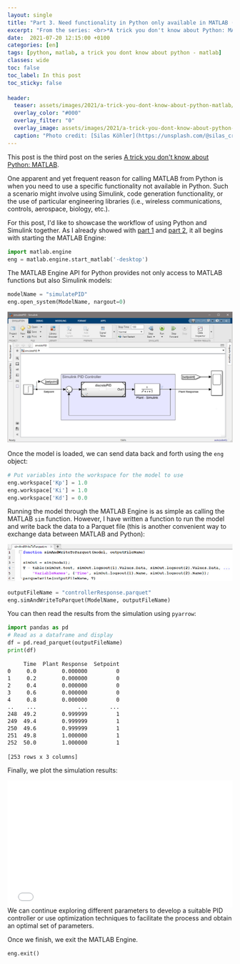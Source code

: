 ```yaml
---
layout: single
title: "Part 3. Need functionality in Python only available in MATLAB (e.g. Simulink)"
excerpt: "From the series: <br>*A trick you don't know about Python: MATLAB*"
date:  2021-07-20 12:15:00 +0100
categories: [en]
tags: [python, matlab, a trick you dont know about python - matlab]
classes: wide
toc: false
toc_label: In this post
toc_sticky: false

header: 
  teaser: assets/images/2021/a-trick-you-dont-know-about-python-matlab/trick-functionality.jpg
  overlay_color: "#000"
  overlay_filter: "0"
  overlay_image: assets/images/2021/a-trick-you-dont-know-about-python-matlab/trick-functionality.jpg
  caption: "Photo credit: [Silas Köhler](https://unsplash.com/@silas_crioco?utm_source=unsplash&utm_medium=referral&utm_content=creditCopyText)"
---
```


This post is the third post on the series [A trick you don't know about Python: MATLAB](../../../blog/en/a-trick-you-dont-know-about-python-matlab).

One apparent and yet frequent reason for calling MATLAB from Python is when you need to use a specific functionality not available in Python. Such a scenario might involve using Simulink, code generation functionality, or the use of particular engineering libraries (i.e., wireless communications, controls, aerospace, biology, etc.).

For this post, I'd like to showcase the workflow of using Python and Simulink together. As I already showed with [part 1](../../../blog/en/a-trick-you-dont-know-about-python-matlab-integrate) and [part 2](../../../blog/en/a-trick-you-dont-know-about-python-matlab-facilitate-workflows), it all begins with starting the MATLAB Engine:

```python
import matlab.engine
eng = matlab.engine.start_matlab('-desktop')
```

The MATLAB Engine API for Python provides not only access to MATLAB functions but also Simulink models:

```python
modelName = "simulatePID"
eng.open_system(ModelName, nargout=0)
```

![Simulink Model opened from Python](/assets/images/2021/a-trick-you-dont-know-about-python-matlab/simulink.jpg)

Once the model is loaded, we can send data back and forth using the `eng` object:

```python
# Put variables into the workspace for the model to use
eng.workspace['Kp'] = 1.0
eng.workspace['Ki'] = 1.0
eng.workspace['Kd'] = 0.0
```

Running the model through the MATLAB Engine is as simple as calling the MATLAB `sim` function. However, I have written a function to run the model and write back the data to a Parquet file (this is another convenient way to exchange data between MATLAB and Python):

![Simulate Model and write results to a Parquet file](/assets/images/2021/a-trick-you-dont-know-about-python-matlab/simulate-write-parquet.jpg)


```python
outputFileName = "controllerResponse.parquet"
eng.simAndWriteToParquet(ModelName, outputFileName)
```

You can then read the results from the simulation using `pyarrow`:

```python
import pandas as pd
# Read as a dataframe and display
df = pd.read_parquet(outputFileName)
print(df)
```

```
     Time  Plant Response  Setpoint
0     0.0        0.000000         0
1     0.2        0.000000         0
2     0.4        0.000000         0
3     0.6        0.000000         0
4     0.8        0.000000         0
..    ...             ...       ...
248  49.2        0.999999         1
249  49.4        0.999999         1
250  49.6        0.999999         1
251  49.8        1.000000         1
252  50.0        1.000000         1

[253 rows x 3 columns]
```

Finally, we plot the simulation results:
<div>
  <div style="position:relative;padding-top:56.25%;">
    <iframe src="/assets/images/2021/a-trick-you-dont-know-about-python-matlab/simulink-results.html" frameborder="0" webkitAllowFullScreen mozallowfullscreen allowFullScreen
      style="position:absolute;top:0;left:0;width:100%;height:100%;"></iframe>
  </div>
</div>
We can continue exploring different parameters to develop a suitable PID controller or use optimization techniques to facilitate the process and obtain an optimal set of parameters.

Once we finish, we exit the MATLAB Engine.

```python
eng.exit()
```
